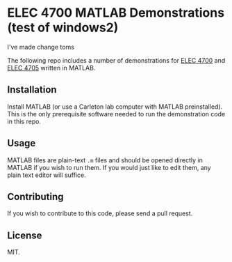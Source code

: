 # ELEC 4700 MATLAB Demonstrations (test of windows2)

I've made change toms

The following repo includes a number of demonstrations for [ELEC 4700][elec4700]
and [ELEC 4705][elec4705] written in MATLAB.

## Installation

Install MATLAB (or use a Carleton lab computer with MATLAB preinstalled). This
is the only prerequisite software needed to run the demonstration code in this
repo.

## Usage

MATLAB files are plain-text `.m` files and should be opened directly in MATLAB
if you wish to run them. If you would just like to edit them, any plain text
editor will suffice.

## Contributing

If you wish to contribute to this code, please send a pull request.

## License

MIT.

[elec4700]: http://www.doe.carleton.ca/~tjs/4700.html
[elec4705]: http://www.doe.carleton.ca/~tjs/475.html
